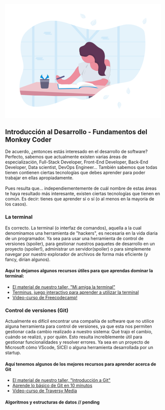 ![Studying Illustration](/Talleres/que-quiero-programar/studyingIllustration.png)

## Introducción al Desarrollo - Fundamentos del Monkey Coder
De acuerdo, ¿entonces estás interesado en el desarrollo de software? Perfecto, sabemos que actualmente existen varias áreas de 
especialización, Full-Stack Developer, Front-End Developer, Back-End Developer, Data scientist, DevOps Engineer... También sabemos que
todas tienen contienen ciertas tecnologías que debes aprender para poder trabajar en ellas apropiadamente. 
<br><br>
Pues resulta que... independiementemente de cuál nombre de estas áreas te haya resultado más interesante, existen ciertas tecnologías 
que tienen en común. Es decir: tienes que aprender sí o sí (o al menos en la mayoría de los casos).

### La terminal
Es correcto. La terminal (o interfaz de comandos), aquella a la cual denominamos una herramienta de "hackers", es necesaria en la vida diaria de un programador. 
Ya sea para usar una herramienta de control de versiones (spoiler), para gestionar nuestros paquetes de desarrollo en un proyecto 
(spoiler!), administrar un servidor(spoiler) o para simplemente navegar por nuestro explorador de archivos de forma más eficiente (y 
fancy, dirían algunos).

#### Aquí te dejamos algunos recursos útiles para que aprendas dominar la terminal:
* [El material de nuestro taller, "Mi amiga la terminal"](https://github.com/WorkshopTechnology/Materiales/blob/master/Talleres/Mi_amiga_terminal/Page1.md)
* [Terminus, juego interactivo para aprender a utilizar la terminal](http://web.mit.edu/mprat/Public/web/Terminus/Web/main.html)
* [Video-curso de Freecodecamp!](https://www.youtube.com/watch?v=yz7nYlnXLfE)

### Control de versiones (Git)
Actualmente es difícil encontrar una compañía de software que no utilice alguna herramienta para control de versiones, ya que esta nos 
permiten gestionar cada cambio realizado a nuestro sistema: Qué trajo el cambio, cuándo se realizó, y por quién. Esto resulta 
increíblemente útil para gestionar funcionalidades y resolver errores. Ya sea en un proyecto de Microsoft cómo VScode, SICEI o alguna 
herramienta desarrollada por un startup.

#### Aquí tenemos algunos de los mejores recursos para aprender acerca de Git
* [El material de nuestro taller, "Introducción a Git"](https://github.com/WorkshopTechnology/Materiales/blob/master/Talleres/Git/Page1.md)
* [Aprende lo básico de Git en 10 minutos](https://www.freecodecamp.org/news/learn-the-basics-of-git-in-under-10-minutes-da548267cc91/)
* [Video-curso de Traversy Media](https://www.youtube.com/watch?v=SWYqp7iY_Tc)

#### Algoritmos y estructuras de datos // pending
